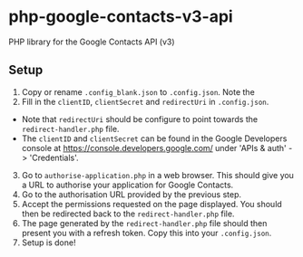 # php-google-contacts-v3-api
PHP library for the Google Contacts API (v3)

## Setup

1. Copy or rename `.config_blank.json` to `.config.json`. Note the 
2. Fill in the `clientID`, `clientSecret` and `redirectUri` in `.config.json`.
  * Note that `redirectUri` should be configure to point towards the `redirect-handler.php` file.
  * The `clientID` and `clientSecret` can be found in the Google Developers console at https://console.developers.google.com/ under 'APIs & auth' -> 'Credentials'.

3. Go to `authorise-application.php` in a web browser. This should give you a URL to authorise your application for Google Contacts.
4. Go to the authorisation URL provided by the previous step.
5. Accept the permissions requested on the page displayed. You should then be redirected back to the `redirect-handler.php` file.
6. The page generated by the `redirect-handler.php` file should then present you with a refresh token. Copy this into your `.config.json`.
7. Setup is done!



